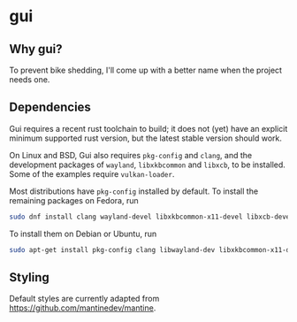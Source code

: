 # gui

## Why gui?

To prevent bike shedding, I'll come up with a better name when the project needs one.

## Dependencies

Gui requires a recent rust toolchain to build; it does not (yet) have an
explicit minimum supported rust version, but the latest stable version should
work.

On Linux and BSD, Gui also requires `pkg-config` and `clang`,
and the development packages of `wayland`, `libxkbcommon` and `libxcb`, to be installed.
Some of the examples require `vulkan-loader`.

Most distributions have `pkg-config` installed by default. To install the remaining packages on Fedora, run
```sh
sudo dnf install clang wayland-devel libxkbcommon-x11-devel libxcb-devel vulkan-loader-devel
```
To install them on Debian or Ubuntu, run
```sh
sudo apt-get install pkg-config clang libwayland-dev libxkbcommon-x11-dev libvulkan-dev
```

## Styling

Default styles are currently adapted from https://github.com/mantinedev/mantine.

